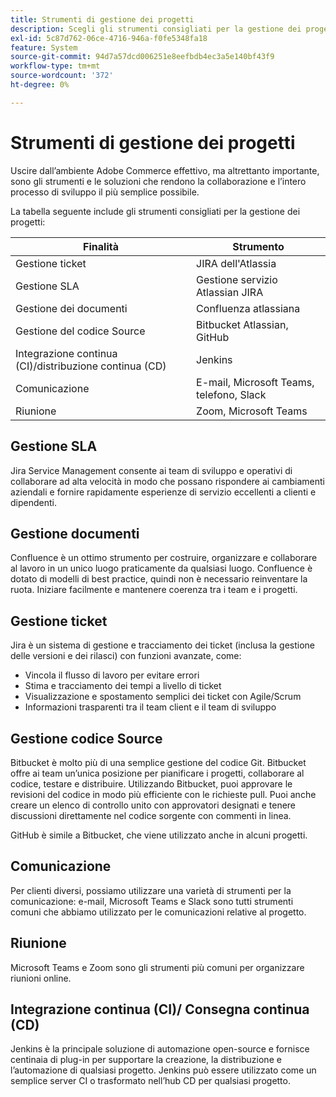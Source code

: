 ```yaml
---
title: Strumenti di gestione dei progetti
description: Scegli gli strumenti consigliati per la gestione dei progetti nell’implementazione di Adobe Commerce.
exl-id: 5c87d762-06ce-4716-946a-f0fe5348fa18
feature: System
source-git-commit: 94d7a57dcd006251e8eefbdb4ec3a5e140bf43f9
workflow-type: tm+mt
source-wordcount: '372'
ht-degree: 0%

---
```


# Strumenti di gestione dei progetti

Uscire dall’ambiente Adobe Commerce effettivo, ma altrettanto importante, sono gli strumenti e le soluzioni che rendono la collaborazione e l’intero processo di sviluppo il più semplice possibile.

La tabella seguente include gli strumenti consigliati per la gestione dei progetti:

| Finalità | Strumento |
|------------------------------------------------------|--------------------------------------|
| Gestione ticket | JIRA dell&#39;Atlassia |
| Gestione SLA | Gestione servizio Atlassian JIRA |
| Gestione dei documenti | Confluenza atlassiana |
| Gestione del codice Source | Bitbucket Atlassian, GitHub |
| Integrazione continua (CI)/distribuzione continua (CD) | Jenkins |
| Comunicazione | E-mail, Microsoft Teams, telefono, Slack |
| Riunione | Zoom, Microsoft Teams |

## Gestione SLA

Jira Service Management consente ai team di sviluppo e operativi di collaborare ad alta velocità in modo che possano rispondere ai cambiamenti aziendali e fornire rapidamente esperienze di servizio eccellenti a clienti e dipendenti.

## Gestione documenti

Confluence è un ottimo strumento per costruire, organizzare e collaborare al lavoro in un unico luogo praticamente da qualsiasi luogo. Confluence è dotato di modelli di best practice, quindi non è necessario reinventare la ruota. Iniziare facilmente e mantenere coerenza tra i team e i progetti.

## Gestione ticket

Jira è un sistema di gestione e tracciamento dei ticket (inclusa la gestione delle versioni e dei rilasci) con funzioni avanzate, come:

- Vincola il flusso di lavoro per evitare errori
- Stima e tracciamento dei tempi a livello di ticket
- Visualizzazione e spostamento semplici dei ticket con Agile/Scrum
- Informazioni trasparenti tra il team client e il team di sviluppo

## Gestione codice Source

Bitbucket è molto più di una semplice gestione del codice Git. Bitbucket offre ai team un’unica posizione per pianificare i progetti, collaborare al codice, testare e distribuire. Utilizzando Bitbucket, puoi approvare le revisioni del codice in modo più efficiente con le richieste pull. Puoi anche creare un elenco di controllo unito con approvatori designati e tenere discussioni direttamente nel codice sorgente con commenti in linea.

GitHub è simile a Bitbucket, che viene utilizzato anche in alcuni progetti.

## Comunicazione

Per clienti diversi, possiamo utilizzare una varietà di strumenti per la comunicazione: e-mail, Microsoft Teams e Slack sono tutti strumenti comuni che abbiamo utilizzato per le comunicazioni relative al progetto.

## Riunione

Microsoft Teams e Zoom sono gli strumenti più comuni per organizzare riunioni online.

## Integrazione continua (CI)/ Consegna continua (CD)

Jenkins è la principale soluzione di automazione open-source e fornisce centinaia di plug-in per supportare la creazione, la distribuzione e l’automazione di qualsiasi progetto. Jenkins può essere utilizzato come un semplice server CI o trasformato nell’hub CD per qualsiasi progetto.
